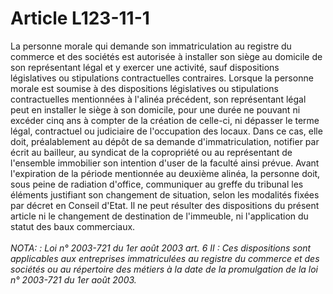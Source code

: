 # Article L123-11-1

La personne morale qui demande son immatriculation au registre du commerce et des sociétés est autorisée à installer son siège au domicile de son représentant légal et y exercer une activité, sauf dispositions législatives ou stipulations contractuelles contraires.   Lorsque la personne morale est soumise à des dispositions législatives ou stipulations contractuelles mentionnées à l'alinéa précédent, son représentant légal peut en installer le siège à son domicile, pour une durée ne pouvant ni excéder cinq ans à compter de la création de celle-ci, ni dépasser le terme légal, contractuel ou judiciaire de l'occupation des locaux.   Dans ce cas, elle doit, préalablement au dépôt de sa demande d'immatriculation, notifier par écrit au bailleur, au syndicat de la copropriété ou au représentant de l'ensemble immobilier son intention d'user de la faculté ainsi prévue.   Avant l'expiration de la période mentionnée au deuxième alinéa, la personne doit, sous peine de radiation d'office, communiquer au greffe du tribunal les éléments justifiant son changement de situation, selon les modalités fixées par décret en Conseil d'Etat.   Il ne peut résulter des dispositions du présent article ni le changement de destination de l'immeuble, ni l'application du statut des baux commerciaux.<br/><br/><i>NOTA: : Loi n° 2003-721 du 1er août 2003 art. 6 II : Ces dispositions sont applicables aux entreprises immatriculées au registre du commerce et des sociétés ou au répertoire des métiers à la date de la promulgation de la loi n° 2003-721 du 1er août 2003.</i>